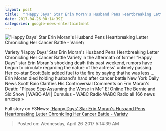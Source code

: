 ```yaml
---
layout: post
title:  "'Happy Days' Star Erin Moran's Husband Pens Heartbreaking Letter Chronicling Her Cancer Battle - Variety"
date: 2017-04-26 00:14:39Z
categories: google-news-entertaintment
---
```


!['Happy Days' Star Erin Moran's Husband Pens Heartbreaking Letter Chronicling Her Cancer Battle - Variety](https://pmcvariety.files.wordpress.com/2017/04/erin-moran.jpg?w=1000&h=563&crop=1)

Variety 'Happy Days' Star Erin Moran's Husband Pens Heartbreaking Letter Chronicling Her Cancer Battle Variety In the aftermath of former “Happy Days” star Erin Moran's shocking death this past weekend, rumors have begun to circulate regarding the nature of the actress' untimely passing. Her co-star Scott Baio added fuel to the fire by saying that he was less ... Erin Moran died holding husband's hand after cancer battle New York Daily News Scott Baio Clarifies His Controversial Comments on Erin Moran's Death: "Please Stop Assuming the Worse in Me" E! Online The Bernie and Sid Show | WABC-AM | Cumulus - WABC Radio WABC Radio all 166 news articles »


Full story on F3News: ['Happy Days' Star Erin Moran's Husband Pens Heartbreaking Letter Chronicling Her Cancer Battle - Variety](http://www.f3nws.com/n/WkqgvE)

> Posted on: Wednesday, April 26, 2017 5:14:39 AM

